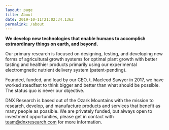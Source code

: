 ```yaml
---
layout: page
title: About
date: 2019-10-11T21:02:34.136Z
permalink: /about
---
```

**We develop new technologies that enable humans to accomplish extraordinary things on earth, and beyond.**

Our primary research is focused on designing, testing, and developing new forms of agricultural growth systems for optimal plant growth with better tasting and healthier products primarily using our experimental electromgnetic nutrient delivery system (patent-pending).

Founded, funded, and lead by our CEO, t. Macleod Sawyer in 2017, we have worked steadfast to think bigger and better than what should be possible. The status quo is never our objective.

DNX Research is based out of the Ozark Mountains with the mission to research, develop, and manufacture products and services that benefit as many people as possible. We are privately funded, but always open to investment opportunities, please get in contact with <a href="mailto:team@dnxresearch.com">team@dnxresearch.com</a> for more information.
